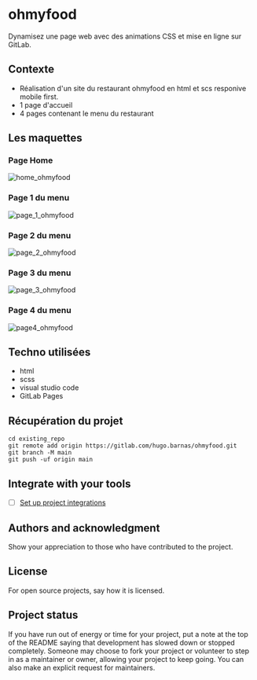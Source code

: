 # ohmyfood

Dynamisez une page web avec des animations CSS et mise en ligne sur GitLab.

## Contexte

- Réalisation d'un site du restaurant ohmyfood en html et scs responive mobile first.
- 1 page d'accueil
- 4 pages contenant le menu du restaurant

## Les maquettes

### Page Home

![home_ohmyfood](/uploads/085affbe91e9125b33956f7f644193bb/home_ohmyfood.png)


### Page 1 du menu

![page_1_ohmyfood](/uploads/807e34804d72005fbeccf330cec7839f/page_1_ohmyfood.png)

### Page 2 du menu

![page_2_ohmyfood](/uploads/8c61ea41872257a7c52b4ff380153660/page_2_ohmyfood.png)

### Page 3 du menu

![page_3_ohmyfood](/uploads/2a1b543bb6f203158a0ef165a28281c5/page_3_ohmyfood.png)

### Page 4 du menu

![page4_ohmyfood](/uploads/56de8fa219a378ee2e124812e5508d85/page4_ohmyfood.png)

## Techno utilisées

- html
- scss
- visual studio code
- GitLab Pages

## Récupération du projet

```
cd existing_repo
git remote add origin https://gitlab.com/hugo.barnas/ohmyfood.git
git branch -M main
git push -uf origin main
```

## Integrate with your tools

- [ ] [Set up project integrations](https://gitlab.com/hugo.barnas/ohmyfood/-/settings/integrations)



## Authors and acknowledgment
Show your appreciation to those who have contributed to the project.

## License
For open source projects, say how it is licensed.

## Project status
If you have run out of energy or time for your project, put a note at the top of the README saying that development has slowed down or stopped completely. Someone may choose to fork your project or volunteer to step in as a maintainer or owner, allowing your project to keep going. You can also make an explicit request for maintainers.
